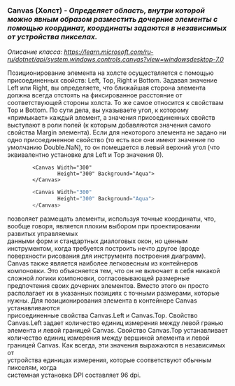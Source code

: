### Canvas (Холст) - *Определяет область, внутри которой можно явным образом разместить дочерние элементы с помощью координат, координаты задаются в независимых от устройства пикселах.*
*Описание класса: https://learn.microsoft.com/ru-ru/dotnet/api/system.windows.controls.canvas?view=windowsdesktop-7.0*

Позиционирование элемента на холсте осуществляется с помощью присоединенных свойств: Left, Top, Right и Bottom. Задавая значение Left или Right, вы определяете, что ближайшая сторона элемента должна всегда отстоять на фиксированное расстояние от соответствующей стороны холста. То же самое относится к свойствам Тор и Bottom. По сути дела, вы указываете угол, к которому «примыкает» каждый элемент, а значения присоединенных свойств выступают в роли полей (к которым добавляются значения самого свойства Margin элемента). Если для некоторого элемента не задано ни одно присоединенное свойство (то есть все они имеют значение по умолчанию Double.NaN), то он помещается в левый верхний угол (что эквивалентно установке для Left и Тор значения 0).

~~~ XAML
        <Canvas Width="300"
                Height="300" Background="Aqua">
        </Canvas>
~~~
~~~CS
        <Canvas Width="300"
                Height="300" Background="Aqua">
        </Canvas>
~~~


позволяет размещать элементы, используя точные координаты, что, вообще 
говоря, является плохим выбором при проектировании развитых управляемых  
данными форм и стандартных диалоговых окон, но ценным инструментом, когда требуется 
построить нечто другое (вроде поверхности рисования для инструмента построения 
диаграмм). Canvas также является наиболее легковесным из контейнеров компоновки. 
Это объясняется тем, что он не включает в себя никакой сложной логики компоновки, 
согласовывающей размерные предпочтения своих дочерних элементов. Вместо этого он 
просто располагает их в указанных позициях с точными размерами, которые нужны. 
Для позиционирования элемента в контейнере Canvas устанавливаются  
присоединенные свойства Canvas.Left и Canvas.Top. Свойство Canvas.Left задает количество 
единиц измерения между левой гранью элемента и левой границей Canvas. Свойство 
Canvas.Top устанавливает количество единиц измерения между вершиной элемента и 
левой границей Canvas. Как всегда, эти значения выражаются в независимых от  
устройства единицах измерения, которые соответствуют обычным пикселям, когда  
системная установка DPI составляет 96 dpi. 
